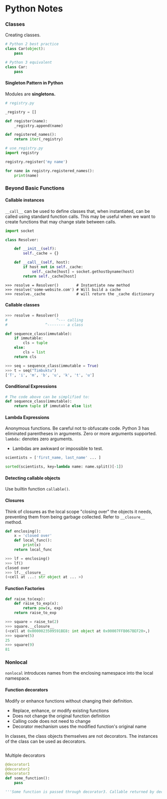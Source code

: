 # Python Notes
### Classes
Creating classes.
```python
# Python 2 best practice
class Car(object):
    pass

# Python 3 equivalent
class Car:
    pass
```

#### Singleton Pattern in Python
Modules are <b>singletons.</b>

```python
# registry.py

_registry = []

def register(name):
    _registry.append(name)

def registered_names():
    return iter(_registry)

# use_registry.py
import registry

registry.register('my name')

for name in registry.registered_names():
    print(name)
```

### Beyond Basic Functions

#### Callable instances

`__call__` can be used to define classes that, when instantiated, can be called using standard function calls. This may be useful when we want to create functions that may change state between calls.

```python
import socket

class Resolver:

    def __init__(self):
        self._cache = {}

    def __call__(self, host):
        if host not in self._cache:
            self._cache[host] = socket.gethostbyname(host)
        return self._cache[host]
```

```
>>> resolve = Resolver()        # Instantiate new method
>>> resolve('some-website.com') # Will build a cache
>>> resolve._cache              # will return the _cache dictionary
```

#### Callable classes
``` python
>>> resolve = Resolver()
#                      ^--- calling
#                 ^-------- a class

def sequence_class(immutable):
    if immutable:
        cls = tuple
    else:
        cls = list
    return cls

>>> seq = sequence_class(immutable = True) 
>>> t = seq("Timbuktu")
['T', 'i', 'm', 'b', 'u', 'k', 't', 'u']
```

#### Conditional Expressions
```python
# The code above can be simplified to:
def sequence_class(immutable):
    return tuple if immutable else list
```

#### Lambda Expressions
Anonymous functions. Be careful not to obfuscate code. Python 3 has eliminated parentheses in arguments. Zero or more arguments supported. `lambda:` denotes zero arguments.
* Lambdas are awkward or impossible to test.

```python
scientists = ['first_name, last_name' ... ]

sorted(scientists, key=lambda name: name.split()[-1])
```
#### Detecting callable objects
Use builtin function `callable()`.

#### Closures
Think of closures as the local scope "closing over" the objects it needs, preventing them from being garbage collected. Refer to `__closure__` method.

```python
def enclosing():
    x = 'closed over'
    def local_func():
        print(x)
    return local_func

>>> lf = enclosing()
>>> lf()
closed over
>>> lf.__closure__
(<cell at ...: str object at ... >)
```

#### Function Factories
```python
def raise_to(exp):
    def raise_to_exp(x):
        return pow(x, exp)
    return raise_to_exp

>>> square = raise_to(2)
>>> square.__closure__
(<cell at 0x0000023509591BE8: int object at 0x00007FFB067BEF20>,)
>>> square(5)
25
>>> square(9)
81
```

### Nonlocal
`nonlocal` introduces names from the enclosing namespace into the local namespace.

#### Function decorators
Modify or enhance functions without changing their definition.
* Replace, enhance, or modify existing functions
* Does not change the original function definition
* Calling code does not need to change
* Decorator mechanism uses the modified function's original name

In classes, the class objects themselves are not decorators. The instances of the class can be used as decorators.

```python

```

Multiple decorators
```python
@decorator1
@decorator2
@decorator3
def some_function():
    pass

'''Some function is passed through decorator3. Callable returned by decorator3 is passed to decorator2, and then the returned callable is passed to decorator1, which is then bound to some_function().'''
```
